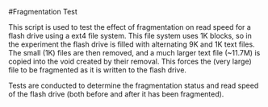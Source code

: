 #Fragmentation Test

This script is used to test the effect of fragmentation
on read speed for a flash drive using a ext4 file system.
This file system uses 1K blocks, so in the experiment
the flash drive is filled with alternating 9K and 1K text
files. The small (1K) files are then removed, and a much
larger text file (~11.7M) is copied into the void created
by their removal. This forces the (very large) file to be
fragmented as it is written to the flash drive.

Tests are conducted to determine the fragmentation status
and read speed of the flash drive (both before and after
it has been fragmented).
